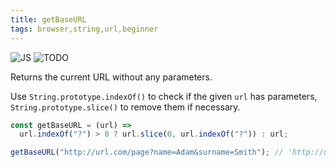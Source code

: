 ```yaml
---
title: getBaseURL
tags: browser,string,url,beginner
---
```


![JS](https://img.shields.io/badge/supports-javascript-yellow.svg?style=flat-square)
![TODO](https://img.shields.io/badge///TODO-blue.svg?style=flat-square)

Returns the current URL without any parameters.

Use `String.prototype.indexOf()` to check if the given `url` has parameters, `String.prototype.slice()` to remove them if necessary.

```js
const getBaseURL = (url) =>
  url.indexOf("?") > 0 ? url.slice(0, url.indexOf("?")) : url;
```

```js
getBaseURL("http://url.com/page?name=Adam&surname=Smith"); // 'http://url.com/page'
```
